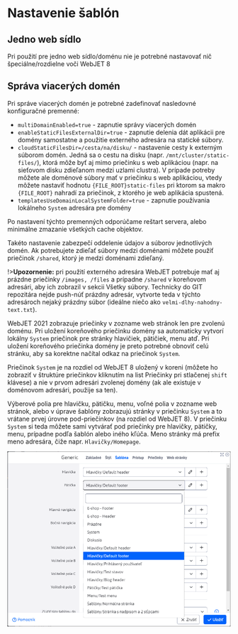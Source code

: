 # Nastavenie šablón

## Jedno web sídlo

Pri použití pre jedno web sídlo/doménu nie je potrebné nastavovať nič špeciálne/rozdielne voči WebJET 8

## Správa viacerých domén

Pri správe viacerých domén je potrebné zadefinovať nasledovné konfiguračné premenné:

- ```multiDomainEnabled=true``` - zapnutie správy viacerých domén
- ```enableStaticFilesExternalDir=true``` - zapnutie delenia dát aplikácii pre domény samostatne a použitie externého adresára na statické súbory.
- ```cloudStaticFilesDir=/cesta/na/disku/``` - nastavenie cesty k externým súborom domén. Jedná sa o cestu na disku (napr. ```/mnt/cluster/static-files/```), ktorá môže byť aj mimo priečinku s web aplikáciou (napr. na sieťovom disku zdieľanom medzi uzlami clustra). V prípade potreby môžete ale doménové súbory mať v priečinku s web aplikáciou, vtedy môžete nastaviť hodnotu ```{FILE_ROOT}static-files``` pri ktorom sa makro ```{FILE_ROOT}``` nahradí za priečinok, z ktorého je web aplikácia spustená.
- ```templatesUseDomainLocalSystemFolder=true``` - zapnutie používania lokálneho ```System``` adresára pre domény

Po nastavení týchto premenných odporúčame reštart servera, alebo minimálne zmazanie všetkých cache objektov.

Takéto nastavenie zabezpečí oddelenie údajov a súborov jednotlivých domén. Ak potrebujete zdieľať súbory medzi doménami môžete použiť priečinok ```/shared```, ktorý je medzi doménami zdieľaný.

!>**Upozornenie:** pri použití externého adresára WebJET potrebuje mať aj prázdne priečinky ```/images, /files``` a prípadne ```/shared``` v koreňovom adresári, aby ich zobrazil v sekcii Všetky súbory. Technicky do GIT repozitára nejde push-núť prázdny adresár, vytvorte teda v týchto adresároch nejaký prázdny súbor (ideálne niečo ako ```velmi-dlhy-nahodny-text.txt```).

WebJET 2021 zobrazuje priečinky v zozname web stránok len pre zvolenú doménu. Pri uložení koreňového priečinku domény sa automaticky vytvorí lokálny ```System``` priečinok pre stránky hlavičiek, pätičiek, menu atď. Pri uložení koreňového priečinka domény je preto potrebné obnoviť celú stránku, aby sa korektne načítal odkaz na priečinok ```System```.

Priečinok ```System``` je na rozdiel od WebJET 8 uložený v koreni (môžete ho zobraziť v štruktúre priečinkov kliknutím na list Priečinky pri stlačenej ```shift``` klávese) a nie v prvom adresári zvolenej domény (ak ale existuje v doménovom adresári, použije sa ten).

Výberové polia pre hlavičku, pätičku, menu, voľné polia v zozname web stránok, alebo v úprave šablóny zobrazujú stránky v priečinku ```System``` a to vrátane prvej úrovne pod-priečinkov (na rozdiel od WebJET 8). V priečinku ```System``` si teda môžete sami vytvárať pod priečinky pre hlavičky, pätičky, menu, prípadne podľa šablón alebo iného kľúča. Meno stránky má prefix meno adresára, čiže napr. ```Hlavičky/Homepage```.

![](header-footer.png)